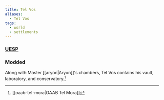 ```yaml
---
title: Tel Vos
aliases:
  - Tel Vos
tags:
  - world
  - settlements
---
```

### [UESP](https://en.uesp.net/wiki/Morrowind:Tel_Vos)
### Modded
Along with Master [[aryon|Aryon]]'s chambers, Tel Vos contains his vault, laboratory, and conservatory.[^1]

[^1]: [[oaab-tel-mora|OAAB Tel Mora]]
